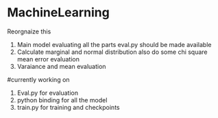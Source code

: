 # MachineLearning

Reorgnaize this 
1. Main model evaluating all the parts eval.py should be made available
2. Calculate marginal and normal distribution also do some chi square mean error evaluation
3. Varaiance and mean evaluation


#currently working on
1. Eval.py for evaluation
2. python binding for all the model
3. train.py for training and checkpoints
